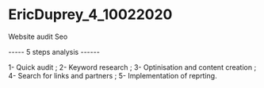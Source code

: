 # EricDuprey_4_10022020

Website audit Seo

----- 5 steps analysis ------

1- Quick audit ;
2- Keyword research ;
3- Optinisation and content creation ;
4- Search for links and partners ;
5- Implementation of reprting.
